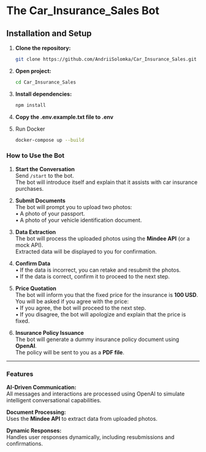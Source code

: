 # The Car_Insurance_Sales Bot

## Installation and Setup

1. **Clone the repository:**

   ```bash
   git clone https://github.com/AndriiSolomka/Car_Insurance_Sales.git

2. **Open project:**

   ```bash
   cd Car_Insurance_Sales

3. **Install dependencies:**

   ```bash
   npm install
   
4. **Copy the .env.example.txt file to .env**

5. Run Docker
   
   ```bash
   docker-compose up --build

### How to Use the Bot

1. **Start the Conversation**  
   Send `/start` to the bot.  
   The bot will introduce itself and explain that it assists with car insurance purchases.

2. **Submit Documents**  
   The bot will prompt you to upload two photos:  
   • A photo of your passport.  
   • A photo of your vehicle identification document.

3. **Data Extraction**  
   The bot will process the uploaded photos using the **Mindee API** (or a mock API).  
   Extracted data will be displayed to you for confirmation.

4. **Confirm Data**  
   • If the data is incorrect, you can retake and resubmit the photos.  
   • If the data is correct, confirm it to proceed to the next step.

5. **Price Quotation**  
   The bot will inform you that the fixed price for the insurance is **100 USD**.  
   You will be asked if you agree with the price:  
   • If you agree, the bot will proceed to the next step.  
   • If you disagree, the bot will apologize and explain that the price is fixed.

6. **Insurance Policy Issuance**  
   The bot will generate a dummy insurance policy document using **OpenAI**.  
   The policy will be sent to you as a **PDF file**.

---

### Features

**AI-Driven Communication:**  
All messages and interactions are processed using OpenAI to simulate intelligent conversational capabilities.

**Document Processing:**  
Uses the **Mindee API** to extract data from uploaded photos.

**Dynamic Responses:**  
Handles user responses dynamically, including resubmissions and confirmations.
